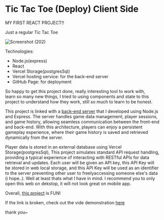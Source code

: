 # Tic Tac Toe (Deploy) Client Side

MY FIRST REACT PROJECT!!

Just a regular Tic Tac Toe  

![Screenshot (202)](https://github.com/user-attachments/assets/95394097-0728-4ace-b691-e1712680d41a)


Technologies: 

  - Node.js(express)
  - React
  - Vercel Storage(postgresSql)
  - Vercel hosting service: for the back-end server
  - GitHub Page: for deployment

So happy to get this project done, really interesting tool to work with,                                                                                                                                                                                                    
learn so many new things, I tried to using components and state to this project to understand how they work, still so much to learn to be honest. 

This project is linked with a [back-end server](https://github.com/hendratanjaya/tic-tac-toe-server) that I developed using Node.js and Express. The server handles game data management, player sessions, and game history, allowing seamless communication between the front-end and back-end. With this architecture, players can enjoy a persistent gameplay experience, where their game history is saved and retrieved dynamically from the server.

Player data is stored in an external database using Vercel Storage(postgresSql), This project simulates standard API request handling, providing a typical experience of interacting with RESTful APIs for data retrieval and updates. Each user will be given an API key, this API Key will be stored in web local storage, and this API Key will be used as an identifier to the server preventing other user to freelyaccessing someone else's data                                                                     
(i hope..). Well at least thats what I have in mind. I recommend you to only open this web on dekstop, it will not look great on mobile app. 

Overall, [this project](https://hendratanjaya.github.io/tic-tac-toe-client/) is FUN!

If the link is broken, check out the vide demonstration [here](https://drive.google.com/file/d/1OxtuQd5m3MLCz3Xy9lwWC50B-FnYbAkC/view?usp=sharing)

thank you~

